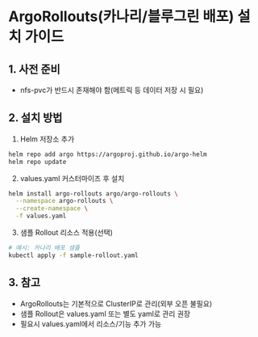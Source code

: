 # ArgoRollouts(카나리/블루그린 배포) 설치 가이드

## 1. 사전 준비
- nfs-pvc가 반드시 존재해야 함(메트릭 등 데이터 저장 시 필요)

## 2. 설치 방법

1. Helm 저장소 추가
```bash
helm repo add argo https://argoproj.github.io/argo-helm
helm repo update
```

2. values.yaml 커스터마이즈 후 설치
```bash
helm install argo-rollouts argo/argo-rollouts \
  --namespace argo-rollouts \
  --create-namespace \
  -f values.yaml
```

3. 샘플 Rollout 리소스 적용(선택)
```bash
# 예시: 카나리 배포 샘플
kubectl apply -f sample-rollout.yaml
```

## 3. 참고
- ArgoRollouts는 기본적으로 ClusterIP로 관리(외부 오픈 불필요)
- 샘플 Rollout은 values.yaml 또는 별도 yaml로 관리 권장
- 필요시 values.yaml에서 리소스/기능 추가 가능
